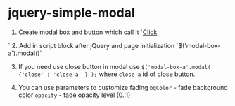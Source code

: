 jquery-simple-modal
===================
1. Create modal box and button which call it
`<a href='#' id='modal-box-a' rel='modal-box'>Click</a>
<div id='modal-box' style='display:none;'>
<h2>Hello from modal box!</h2>
</div>
`
2. Add in script block after jQuery and page initialization
`$('modal-box-a').modal()`

3. If you need use close button in modal use
`$('modal-box-a'.modal( {'close' : 'close-a' } );`
where `close-a` id of close button.

4. You can use parameters to customize fading
`bgColor` - fade background color
`opacity` - fade opacity level (0..1)
